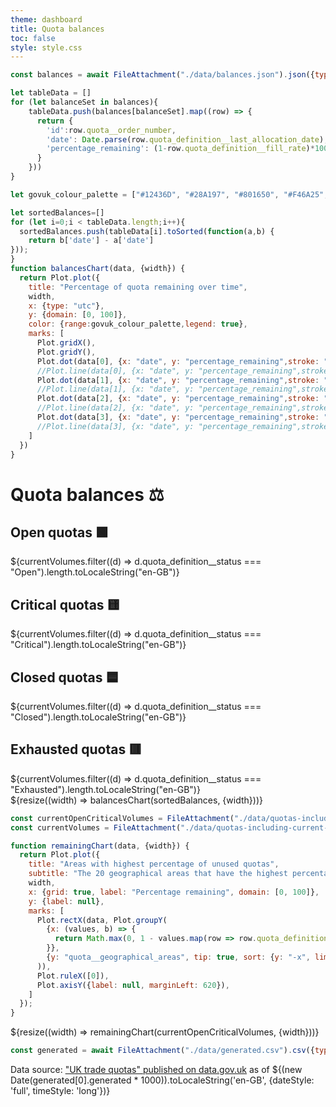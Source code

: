```yaml
---
theme: dashboard
title: Quota balances
toc: false
style: style.css
---
```



```js
const balances = await FileAttachment("./data/balances.json").json({typed: true})

let tableData = []
for (let balanceSet in balances){
    tableData.push(balances[balanceSet].map((row) => {
      return {
        'id':row.quota__order_number,
        'date': Date.parse(row.quota_definition__last_allocation_date),
        'percentage_remaining': (1-row.quota_definition__fill_rate)*100,
      }
    }))
}
```
<div class="govuk-width-container">

```js
let govuk_colour_palette = ["#12436D", "#28A197", "#801650", "#F46A25", "#3D3D3D", "#A285D1"] // Ideally use only the first 4, and in the order they appear 

let sortedBalances=[]
for (let i=0;i < tableData.length;i++){
  sortedBalances.push(tableData[i].toSorted(function(a,b) {
    return b['date'] - a['date']
}));
}
function balancesChart(data, {width}) {
  return Plot.plot({
    title: "Percentage of quota remaining over time",
    width,
    x: {type: "utc"},
    y: {domain: [0, 100]},
    color: {range:govuk_colour_palette,legend: true},
    marks: [
      Plot.gridX(),
      Plot.gridY(),
      Plot.dot(data[0], {x: "date", y: "percentage_remaining",stroke: "id", symbol:'asterisk'}),
      //Plot.line(data[0], {x: "date", y: "percentage_remaining",stroke: "id"}),
      Plot.dot(data[1], {x: "date", y: "percentage_remaining",stroke: "id", symbol:'asterisk'}),
      //Plot.line(data[1], {x: "date", y: "percentage_remaining",stroke: "id"}),
      Plot.dot(data[2], {x: "date", y: "percentage_remaining",stroke: "id", symbol:'asterisk'}),
      //Plot.line(data[2], {x: "date", y: "percentage_remaining",stroke: "id"}),
      Plot.dot(data[3], {x: "date", y: "percentage_remaining",stroke: "id", symbol:'asterisk'}),
      //Plot.line(data[3], {x: "date", y: "percentage_remaining",stroke: "id"}),
    ]
  })
}
```

<h1 class="govuk-heading-l govuk-!-margin-top-7">Quota balances ⚖️</h1>

<!-- Cards with big numbers -->

<div class="grid grid-cols-4">
  <div class="card">
    <h2>Open quotas 🟩</h2>
    <span class="big">${currentVolumes.filter((d) => d.quota_definition__status === "Open").length.toLocaleString("en-GB")}</span>
  </div>
  <div class="card">
    <h2>Critical quotas 🟨</h2>
    <span class="big">${currentVolumes.filter((d) => d.quota_definition__status === "Critical").length.toLocaleString("en-GB")}</span>
  </div>
  <div class="card">
    <h2>Closed quotas 🟦</h2>
    <span class="big">${currentVolumes.filter((d) => d.quota_definition__status === "Closed").length.toLocaleString("en-GB")}</span>
  </div>
  <div class="card">
    <h2>Exhausted quotas 🟥</h2>
    <span class="big">${currentVolumes.filter((d) => d.quota_definition__status === "Exhausted").length.toLocaleString("en-GB")}</span>
  </div>
</div>

<div class="grid grid-cols-1">
  <div class="card">
    ${resize((width) => balancesChart(sortedBalances, {width}))}
  </div>
</div>


```js
const currentOpenCriticalVolumes = FileAttachment("./data/quotas-including-current-volumes.csv").csv({typed: true}).then(data => data.filter(row => ['Open', 'Critical'].includes(row.quota_definition__status)));
const currentVolumes = FileAttachment("./data/quotas-including-current-volumes.csv").csv({typed: true});
```

```js
function remainingChart(data, {width}) {
  return Plot.plot({
    title: "Areas with highest percentage of unused quotas",
    subtitle: "The 20 geographical areas that have the highest percentage remaining balance of open and critical quotas",
    width,
    x: {grid: true, label: "Percentage remaining", domain: [0, 100]},
    y: {label: null},
    marks: [
      Plot.rectX(data, Plot.groupY(
        {x: (values, b) => {
          return Math.max(0, 1 - values.map(row => row.quota_definition__balance).reduce((partialSum, a) => partialSum + a, 0) / values.map(row => row.quota_definition__initial_volume).reduce((partialSum, a) => partialSum + a, 0)) * 100
        }},
        {y: "quota__geographical_areas", tip: true, sort: {y: "-x", limit: 20}, fill: govuk_colour_palette[0]}
      )),
      Plot.ruleX([0]),
      Plot.axisY({label: null, marginLeft: 620}),
    ]
  });
}
```

<div class="grid grid-cols-1">
  <div class="card">
    ${resize((width) => remainingChart(currentOpenCriticalVolumes, {width}))}
  </div>
</div>

```js
const generated = await FileAttachment("./data/generated.csv").csv({typed: true})
```

<p class="govuk-body-s" style="max-width: none">Data source: <a class="govuk-link govuk-link--no-visited-state" href="https://www.data.gov.uk/dataset/4a478c7e-16c7-4c28-ab9b-967bb79342e9/uk-trade-quotas">"UK trade quotas" published on data.gov.uk</a> as of ${(new Date(generated[0].generated * 1000)).toLocaleString('en-GB', {dateStyle: 'full', timeStyle: 'long'})}</p>

<!-- Closes .govuk-width-container -->
</div>
